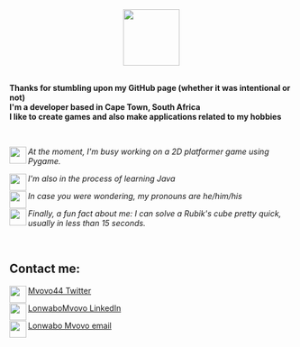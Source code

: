 <div id="header" align="center">
  <img src="https://media.giphy.com/media/v1.Y2lkPTc5MGI3NjExYjg4MzZjMDQyOTliNTBmZTNkZWYwNWFhMjY5YWI1MGZhMDhlZTAwMCZjdD1n/i4MAH84pqe2m2aVojc/giphy.gif" width="100"/>
</div>

<br>

**Thanks for stumbling upon my GitHub page (whether it was intentional or not)** <br>
**I'm a developer based in Cape Town, South Africa** <br>
**I like to create games and also make applications related to my hobbies**

<br>

<img src="https://user-images.githubusercontent.com/57689939/222917304-57940e94-935f-42d2-b4d6-b0bcdc7cd39f.png" height="30" align="left"> *At the moment, I'm busy working on a 2D platformer game using Pygame.*

<img src="https://user-images.githubusercontent.com/57689939/222917296-508f07a0-ded5-4ea2-b637-d7fcd08965b5.png" height="30" align="left"> *I'm also in the process of learning Java*

<img src="https://user-images.githubusercontent.com/57689939/222917463-c6a8805a-bd9d-4345-bfc2-d3818728655b.png" height="30" align="left"> *In case you were wondering, my pronouns are he/him/his*

<img src="https://user-images.githubusercontent.com/57689939/222917506-71a784ef-526d-47f2-89b5-ceb05c5266d2.png" height="30" align="left"> *Finally, a fun fact about me: I can solve a Rubik's cube pretty quick, usually in less than 15 seconds.*

<br>

## Contact me:

<img src="https://user-images.githubusercontent.com/57689939/222947480-7a3042a1-06f8-421b-9798-65ad3be7a65c.png" height="30" align="left"> <a href="https://twitter.com/Mvovo44">Mvovo44 Twitter</a>

<img src="https://user-images.githubusercontent.com/57689939/222947509-c5a960cb-2537-424d-9922-63afed8dc671.png" height="30" align="left"> <a href="https://www.linkedin.com/in/lonwabo-mvovo/">LonwaboMvovo LinkedIn</a>

<img src="https://user-images.githubusercontent.com/57689939/222946422-ec8c42fd-9988-4600-91bb-b3d338bbea5d.png" height="30" align="left"> <a href="mailto: lonwabomvovo@gmail.com">Lonwabo Mvovo email</a>
